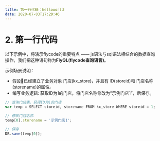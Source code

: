 ```yaml
---
title: 第一行代码：helloworld
date: 2020-07-03T17:29:46
---
```


# 2\. 第一行代码

以下示例中，将演示flycode的重要特点 —— js语法与sql语法相结合的数据查询操作，我们把这种语句称为**FlyQL(flycode查询语言)**。

示例场景说明：

* 假设已经建立了业务对象 门店(kx\_store)，并且有 ID(storeid)和 门店名称(storename)的属性。
* 编写业务逻辑: 获取ID为1的门店，将门店名称修改为“示例门店1”，后保存。

```js
// 查询门店表，获得ID为1的门店
var temp = SELECT storeid, storename FROM kx_store WHERE storeid = 1;

// 修改门店名称
temp[0].storename = '示例门店1';

// 保存
DB.save(temp[0]);
```
